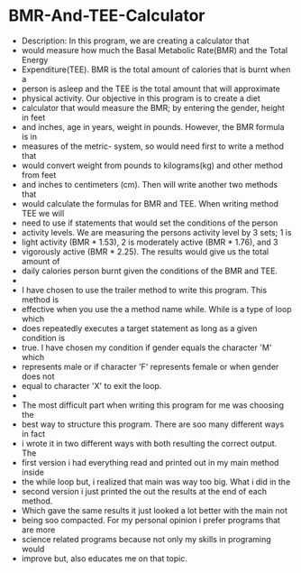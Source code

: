 # BMR-And-TEE-Calculator

 * Description: In this program, we are creating a calculator that
 * would measure how much the Basal Metabolic Rate(BMR) and the Total Energy
 * Expenditure(TEE). BMR is the total amount of calories that is burnt when a
 * person is asleep and the TEE is the total amount that will approximate
 * physical activity. Our objective in this program is to create a diet
 * calculator that would measure the BMR; by entering the gender, height in feet
 * and inches, age in years, weight in pounds. However, the BMR formula is in
 * measures of the metric- system, so would need first to write a method that
 * would convert weight from pounds to kilograms(kg) and other method from feet
 * and inches to centimeters (cm). Then will write another two methods that
 * would calculate the formulas for BMR and TEE. When writing method TEE we will
 * need to use if statements that would set the conditions of the person
 * activity levels. We are measuring the persons activity level by 3 sets; 1 is
 * light activity (BMR * 1.53), 2 is moderately active (BMR * 1.76), and 3
 * vigorously active (BMR * 2.25). The results would give us the total amount of
 * daily calories person burnt given the conditions of the BMR and TEE.
 *
 * I have chosen to use the trailer method to write this program. This method is
 * effective when you use the a method name while. While is a type of loop which
 * does repeatedly executes a target statement as long as a given condition is
 * true. I have chosen my condition if gender equals the character 'M' which
 * represents male or if character 'F' represents female or when gender does not
 * equal to character 'X' to exit the loop.
 *
 * The most difficult part when writing this program for me was choosing the
 * best way to structure this program. There are soo many different ways in fact
 * i wrote it in two different ways with both resulting the correct output. The
 * first version i had everything read and printed out in my main method inside
 * the while loop but, i realized that main was way too big. What i did in the
 * second version i just printed the out the results at the end of each method.
 * Which gave the same results it just looked a lot better with the main not
 * being soo compacted. For my personal opinion i prefer programs that are more
 * science related programs because not only my skills in programing would
 * improve but, also educates me on that topic.
